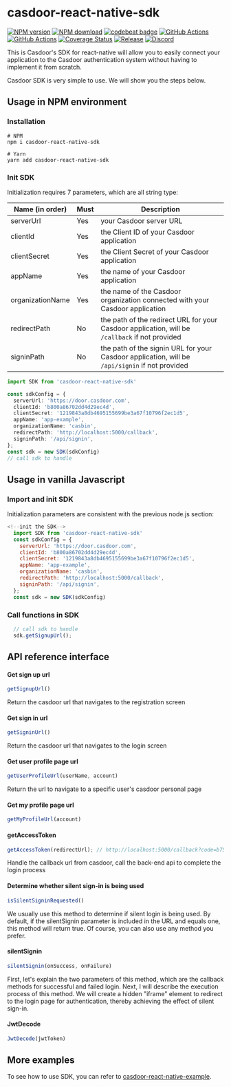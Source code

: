 # casdoor-react-native-sdk

[![NPM version][npm-image]][npm-url]
[![NPM download][download-image]][download-url]
[![codebeat badge](https://codebeat.co/badges/6f2ad052-7fc8-42e1-b40f-0ca2648530c2)](https://codebeat.co/projects/github-com-casdoor-casdoor-react-native-sdk-master)
[![GitHub Actions](https://github.com/casdoor/casdoor-react-native-sdk/actions/workflows/release.yml/badge.svg)](https://github.com/casdoor/casdoor-react-native-sdk/actions/workflows/release.yml)
[![GitHub Actions](https://github.com/casdoor/casdoor-react-native-sdk/actions/workflows/build.yml/badge.svg)](https://github.com/casdoor/casdoor-react-native-sdk/actions/workflows/build.yml)
[![Coverage Status](https://codecov.io/gh/casdoor/casdoor-react-native-sdk/branch/master/graph/badge.svg)](https://codecov.io/gh/casdoor/casdoor-react-native-sdk)
[![Release](https://img.shields.io/github/release/casdoor/casdoor-react-native-sdk.svg)](https://github.com/casdoor/casdoor-react-native-sdk/releases/latest)
[![Discord](https://img.shields.io/discord/1022748306096537660?logo=discord&label=discord&color=5865F2)](https://discord.gg/5rPsrAzK7S)

[npm-image]: https://img.shields.io/npm/v/casdoor-react-native-sdk.svg?style=flat-square

[npm-url]: https://npmjs.com/package/casdoor-react-native-sdk

[download-image]: https://img.shields.io/npm/dm/casdoor-react-native-sdk.svg?style=flat-square

[download-url]: https://npmjs.com/package/casdoor-react-native-sdk
This is Casdoor's SDK for react-native will allow you to easily connect your application to the Casdoor authentication system
without having to implement it from scratch.

Casdoor SDK is very simple to use. We will show you the steps below.

## Usage in NPM environment

### Installation

~~~shell script
# NPM
npm i casdoor-react-native-sdk

# Yarn
yarn add casdoor-react-native-sdk
~~~

### Init SDK

Initialization requires 7 parameters, which are all string type:

| Name (in order)  | Must | Description                                         |
| ---------------- | ---- | --------------------------------------------------- |
| serverUrl  | Yes  | your Casdoor server URL               |
| clientId         | Yes  | the Client ID of your Casdoor application|
|clientSecret|Yes|the Client Secret of your Casdoor application|
| appName           | Yes  | the name of your Casdoor application |
| organizationName     | Yes  | the name of the Casdoor organization connected with your Casdoor application                    |
| redirectPath     | No  | the path of the redirect URL for your Casdoor application, will be `/callback` if not provided              |
| signinPath     | No  | the path of the signin URL for your Casdoor application, will be `/api/signin` if not provided              |

```typescript
import SDK from 'casdoor-react-native-sdk'

const sdkConfig = {
  serverUrl: 'https://door.casdoor.com',
  clientId: 'b800a86702dd4d29ec4d',
  clientSecret: '1219843a8db4695155699be3a67f10796f2ec1d5',
  appName: 'app-example',
  organizationName: 'casbin',
  redirectPath: 'http://localhost:5000/callback',
  signinPath: '/api/signin',
};
const sdk = new SDK(sdkConfig)
// call sdk to handle
```

## Usage in vanilla Javascript

### Import and init SDK

Initialization parameters are consistent with the previous node.js section:

```javascript
<!--init the SDK-->
  import SDK from 'casdoor-react-native-sdk'
  const sdkConfig = {
    serverUrl: 'https://door.casdoor.com',
    clientId: 'b800a86702dd4d29ec4d',
    clientSecret: '1219843a8db4695155699be3a67f10796f2ec1d5',
    appName: 'app-example',
    organizationName: 'casbin',
    redirectPath: 'http://localhost:5000/callback',
    signinPath: '/api/signin',
  };
  const sdk = new SDK(sdkConfig)
```

### Call functions in SDK

```javascript
  // call sdk to handle
  sdk.getSignupUrl();
```

## API reference interface

#### Get sign up url

```typescript
getSignupUrl()
```

Return the casdoor url that navigates to the registration screen

#### Get sign in url

```typescript
getSigninUrl()
```

Return the casdoor url that navigates to the login screen

#### Get user profile page url

```typescript
getUserProfileUrl(userName, account)
```

Return the url to navigate to a specific user's casdoor personal page

#### Get my profile page url

```typescript
getMyProfileUrl(account)
```

#### getAccessToken

```typescript
getAccessToken(redirectUrl); // http://localhost:5000/callback?code=b75bc5c5ac65ffa516e5&state=gjmfdgqf498
```

Handle the callback url from casdoor, call the back-end api to complete the login process

#### Determine whether silent sign-in is being used

```typescript
isSilentSigninRequested()
```

We usually use this method to determine if silent login is being used. By default, if the silentSignin parameter is included in the URL and equals one, this method will return true. Of course, you can also use any method you prefer.

#### silentSignin

````typescript
silentSignin(onSuccess, onFailure)
````

First, let's explain the two parameters of this method, which are the callback methods for successful and failed login. Next, I will describe the execution process of this method. We will create a hidden "iframe" element to redirect to the login page for authentication, thereby achieving the effect of silent sign-in.

#### JwtDecode

````typescript
JwtDecode(jwtToken)
````


## More examples

To see how to use SDK, you can refer to [casdoor-react-native-example](https://github.com/casdoor/casdoor-react-native-example).
